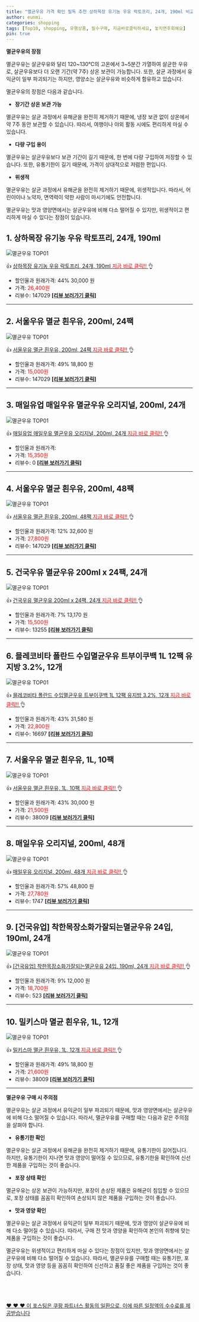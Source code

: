 ```yaml
---
title: "멸균우유 가격 확인 필독 추천 상하목장 유기농 우유 락토프리, 24개, 190ml 비교 장점 구매가이드"
author: eunmi.
categories: shopping
tags: [Top10, shopping, 유행상품, 필수구매, 지금바로클릭하세요, 놓치면후회해요]
pin: true
---
```

**멸균우유의 장점**

멸균우유는 살균우유와 달리 120~130℃의 고온에서 3~5분간 가열하여 살균한 우유로, 살균우유보다 더 오랜 기간(약 7주) 상온 보관이 가능합니다. 또한, 살균 과정에서 유익균이 일부 파괴되기는 하지만, 영양소는 살균우유와 비슷하게 함유하고 있습니다.

멸균우유의 장점은 다음과 같습니다.

* **장기간 상온 보관 가능**

멸균우유는 살균 과정에서 유해균을 완전히 제거하기 때문에, 냉장 보관 없이 상온에서 약 7주 동안 보관할 수 있습니다. 따라서, 여행이나 야외 활동 시에도 편리하게 마실 수 있습니다.

* **다량 구입 용이**

멸균우유는 살균우유보다 보관 기간이 길기 때문에, 한 번에 다량 구입하여 저장할 수 있습니다. 또한, 유통기한이 길기 때문에, 가격이 상대적으로 저렴한 편입니다.

* **위생적**

멸균우유는 살균 과정에서 유해균을 완전히 제거하기 때문에, 위생적입니다. 따라서, 어린이이나 노약자, 면역력이 약한 사람이 마시기에도 안전합니다.

멸균우유는 맛과 영양면에서는 살균우유에 비해 다소 떨어질 수 있지만, 위생적이고 편리하게 마실 수 있다는 장점이 있습니다.

   

## 1. 상하목장 유기농 우유 락토프리, 24개, 190ml

![멸균우유 TOP01](https://thumbnail9.coupangcdn.com/thumbnails/remote/230x230ex/image/retail/images/1162522651861114-d17f3767-8fb3-42a6-9afe-83a9c37dec0d.jpg)


👍 [상하목장 유기농 우유 락토프리, 24개, 190ml <font color=red> 지금 바로 클릭!! </font> ](https://link.coupang.com/re/AFFSDP?lptag=AF3617701&subid=GithubCoopas&pageKey=7581517344&traceid=V0-153&itemId=20158385137&vendorItemId=87250975248) 👌 


- 할인율과 원래가격: 44%  30,000   원
- 가격: <span style='color:red'>26,400원</span>
- 리뷰수: 147029  [**[리뷰 보러가기 클릭]**](https://link.coupang.com/re/AFFSDP?lptag=AF3617701&subid=GithubCoopas&pageKey=7581517344&traceid=V0-153&itemId=20158385137&vendorItemId=87250975248)

---


   

## 2. 서울우유 멸균 흰우유, 200ml, 24팩

![멸균우유 TOP01](https://thumbnail8.coupangcdn.com/thumbnails/remote/230x230ex/image/retail/images/8316822850411048-6b9220cb-f76f-4854-b154-ba2149fdcc63.jpg)


👍 [서울우유 멸균 흰우유, 200ml, 24팩 <font color=red> 지금 바로 클릭!! </font> ](https://link.coupang.com/re/AFFSDP?lptag=AF3617701&subid=GithubCoopas&pageKey=4975075206&traceid=V0-153&itemId=1018465839&vendorItemId=71237681228) 👌 


- 할인율과 원래가격: 49%  18,800   원
- 가격: <span style='color:red'>15,000원</span>
- 리뷰수: 147029  [**[리뷰 보러가기 클릭]**](https://link.coupang.com/re/AFFSDP?lptag=AF3617701&subid=GithubCoopas&pageKey=4975075206&traceid=V0-153&itemId=1018465839&vendorItemId=71237681228)

---


   

## 3. 매일유업 매일우유 멸균우유 오리지널, 200ml, 24개

![멸균우유 TOP01](https://thumbnail6.coupangcdn.com/thumbnails/remote/230x230ex/image/retail/images/7886005191713120-ebe01e75-c85b-4e91-aa45-1234d8b7d758.jpg)


👍 [매일유업 매일우유 멸균우유 오리지널, 200ml, 24개 <font color=red> 지금 바로 클릭!! </font> ](https://link.coupang.com/re/AFFSDP?lptag=AF3617701&subid=GithubCoopas&pageKey=4708084849&traceid=V0-153&itemId=4358863&vendorItemId=3000244429) 👌 


- 할인율과 원래가격: 
- 가격: <span style='color:red'>15,350원</span>
- 리뷰수: 0  [**[리뷰 보러가기 클릭]**](https://link.coupang.com/re/AFFSDP?lptag=AF3617701&subid=GithubCoopas&pageKey=4708084849&traceid=V0-153&itemId=4358863&vendorItemId=3000244429)

---


   

## 4. 서울우유 멸균 흰우유, 200ml, 48팩

![멸균우유 TOP01](https://thumbnail10.coupangcdn.com/thumbnails/remote/230x230ex/image/retail/images/643598842263555-6a82679f-3c42-4724-9c4a-f19b34f64ed0.jpg)


👍 [서울우유 멸균 흰우유, 200ml, 48팩 <font color=red> 지금 바로 클릭!! </font> ](https://link.coupang.com/re/AFFSDP?lptag=AF3617701&subid=GithubCoopas&pageKey=4975075206&traceid=V0-153&itemId=17910004106&vendorItemId=85072693107) 👌 


- 할인율과 원래가격: 12%  32,600   원
- 가격: <span style='color:red'>27,800원</span>
- 리뷰수: 147029  [**[리뷰 보러가기 클릭]**](https://link.coupang.com/re/AFFSDP?lptag=AF3617701&subid=GithubCoopas&pageKey=4975075206&traceid=V0-153&itemId=17910004106&vendorItemId=85072693107)

---


   

## 5. 건국우유 멸균우유 200ml x 24팩, 24개

![멸균우유 TOP01](https://thumbnail8.coupangcdn.com/thumbnails/remote/230x230ex/image/vendor_inventory/d64d/c98a9e8ba59b8c9843bebfda176c6f04a2586ed22691bebdf1ebb9419a0b.jpg)


👍 [건국우유 멸균우유 200ml x 24팩, 24개 <font color=red> 지금 바로 클릭!! </font> ](https://link.coupang.com/re/AFFSDP?lptag=AF3617701&subid=GithubCoopas&pageKey=7180469675&traceid=V0-153&itemId=20383722543&vendorItemId=81195184333) 👌 


- 할인율과 원래가격: 7%  13,170   원
- 가격: <span style='color:red'>15,500원</span>
- 리뷰수: 13255  [**[리뷰 보러가기 클릭]**](https://link.coupang.com/re/AFFSDP?lptag=AF3617701&subid=GithubCoopas&pageKey=7180469675&traceid=V0-153&itemId=20383722543&vendorItemId=81195184333)

---


   

## 6. 믈레코비타 폴란드 수입멸균우유 트부이쿠백 1L 12팩 유지방 3.2%, 12개

![멸균우유 TOP01](https://thumbnail6.coupangcdn.com/thumbnails/remote/230x230ex/image/vendor_inventory/13a5/0eb911df9dd07d326a8805ba4deeb56e243e42d536323a2783cd3adb0629.jpg)


👍 [믈레코비타 폴란드 수입멸균우유 트부이쿠백 1L 12팩 유지방 3.2%, 12개 <font color=red> 지금 바로 클릭!! </font> ](https://link.coupang.com/re/AFFSDP?lptag=AF3617701&subid=GithubCoopas&pageKey=7674481989&traceid=V0-153&itemId=20482007264&vendorItemId=86218386401) 👌 


- 할인율과 원래가격: 43%  31,580   원
- 가격: <span style='color:red'>22,800원</span>
- 리뷰수: 16697  [**[리뷰 보러가기 클릭]**](https://link.coupang.com/re/AFFSDP?lptag=AF3617701&subid=GithubCoopas&pageKey=7674481989&traceid=V0-153&itemId=20482007264&vendorItemId=86218386401)

---


   

## 7. 서울우유 멸균 흰우유, 1L, 10팩

![멸균우유 TOP01](https://thumbnail10.coupangcdn.com/thumbnails/remote/230x230ex/image/retail/images/7876444251993360-64eb10f9-563d-46bb-b82c-8e1720ef7107.jpg)


👍 [서울우유 멸균 흰우유, 1L, 10팩 <font color=red> 지금 바로 클릭!! </font> ](https://link.coupang.com/re/AFFSDP?lptag=AF3617701&subid=GithubCoopas&pageKey=4975075206&traceid=V0-153&itemId=18136475750&vendorItemId=3001406678) 👌 


- 할인율과 원래가격: 43%  30,000   원
- 가격: <span style='color:red'>21,500원</span>
- 리뷰수: 38009  [**[리뷰 보러가기 클릭]**](https://link.coupang.com/re/AFFSDP?lptag=AF3617701&subid=GithubCoopas&pageKey=4975075206&traceid=V0-153&itemId=18136475750&vendorItemId=3001406678)

---


   

## 8. 매일우유 오리지널, 200ml, 48개

![멸균우유 TOP01](https://thumbnail7.coupangcdn.com/thumbnails/remote/230x230ex/image/retail/images/7183993123253258-68772cf6-25df-41e0-a2ff-cd13775e61dc.jpg)


👍 [매일우유 오리지널, 200ml, 48개 <font color=red> 지금 바로 클릭!! </font> ](https://link.coupang.com/re/AFFSDP?lptag=AF3617701&subid=GithubCoopas&pageKey=4708084849&traceid=V0-153&itemId=7806973944&vendorItemId=84639390883) 👌 


- 할인율과 원래가격: 57%  48,800   원
- 가격: <span style='color:red'>27,780원</span>
- 리뷰수: 1747  [**[리뷰 보러가기 클릭]**](https://link.coupang.com/re/AFFSDP?lptag=AF3617701&subid=GithubCoopas&pageKey=4708084849&traceid=V0-153&itemId=7806973944&vendorItemId=84639390883)

---


   

## 9. [건국유업] 착한목장소화가잘되는멸균우유 24입, 190ml, 24개

![멸균우유 TOP01](https://thumbnail8.coupangcdn.com/thumbnails/remote/230x230ex/image/vendor_inventory/92a5/84a18c5dae1f22103f141c4e5c62ecc2245fed2d5b465082f732faa187d6.jpg)


👍 [[건국유업] 착한목장소화가잘되는멸균우유 24입, 190ml, 24개 <font color=red> 지금 바로 클릭!! </font> ](https://link.coupang.com/re/AFFSDP?lptag=AF3617701&subid=GithubCoopas&pageKey=7273170014&traceid=V0-153&itemId=18123690910&vendorItemId=78984655551) 👌 


- 할인율과 원래가격: 9%  12,000   원
- 가격: <span style='color:red'>18,700원</span>
- 리뷰수: 523  [**[리뷰 보러가기 클릭]**](https://link.coupang.com/re/AFFSDP?lptag=AF3617701&subid=GithubCoopas&pageKey=7273170014&traceid=V0-153&itemId=18123690910&vendorItemId=78984655551)

---


   

## 10. 밀키스마 멸균 흰우유, 1L, 12개

![멸균우유 TOP01](https://thumbnail6.coupangcdn.com/thumbnails/remote/230x230ex/image/retail/images/8061597634916872-46ee5b74-bbf5-4188-8f48-0a8ddf78d9d6.jpg)


👍 [밀키스마 멸균 흰우유, 1L, 12개 <font color=red> 지금 바로 클릭!! </font> ](https://link.coupang.com/re/AFFSDP?lptag=AF3617701&subid=GithubCoopas&pageKey=6295992203&traceid=V0-153&itemId=968159397&vendorItemId=5375467624) 👌 


- 할인율과 원래가격: 49%  18,800   원
- 가격: <span style='color:red'>21,600원</span>
- 리뷰수: 38009  [**[리뷰 보러가기 클릭]**](https://link.coupang.com/re/AFFSDP?lptag=AF3617701&subid=GithubCoopas&pageKey=6295992203&traceid=V0-153&itemId=968159397&vendorItemId=5375467624)

---
**멸균우유 구매 시 주의점**

멸균우유는 살균 과정에서 유익균이 일부 파괴되기 때문에, 맛과 영양면에서는 살균우유에 비해 다소 떨어질 수 있습니다. 따라서, 멸균우유를 구매할 때는 다음과 같은 주의점을 살펴야 합니다.

* **유통기한 확인**

멸균우유는 살균 과정에서 유해균을 완전히 제거하기 때문에, 유통기한이 길어집니다. 하지만, 유통기한이 지나면 맛과 영양이 떨어질 수 있으므로, 유통기한을 확인하여 신선한 제품을 구입하는 것이 좋습니다.

* **포장 상태 확인**

멸균우유는 상온 보관이 가능하지만, 포장이 손상된 제품은 유해균이 침입할 수 있으므로, 포장 상태를 꼼꼼히 확인하여 손상되지 않은 제품을 구입하는 것이 좋습니다.

* **맛과 영양 확인**

멸균우유는 살균 과정에서 유익균이 일부 파괴되기 때문에, 맛과 영양이 살균우유에 비해 다소 떨어질 수 있습니다. 따라서, 구매 전 맛과 영양을 확인하여 본인의 취향에 맞는 제품을 구입하는 것이 좋습니다.

멸균우유는 위생적이고 편리하게 마실 수 있다는 장점이 있지만, 맛과 영양면에서는 살균우유에 비해 다소 떨어질 수 있습니다. 따라서, 멸균우유를 구매할 때는 유통기한, 포장 상태, 맛과 영양 등을 꼼꼼히 확인하여 신선하고 품질 좋은 제품을 구입하는 것이 좋습니다.<br><br><br><br><br> [ ❤ ❤ ❤ 이 포스팅은 쿠팡 파트너스 활동의 일환으로, 이에 따른 일정액의 수수료를 제공받습니다](https://link.coupang.com/a/bcEFyh)